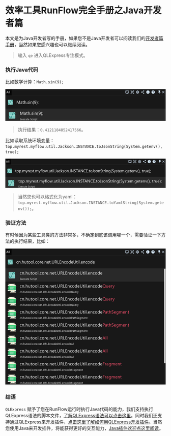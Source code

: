 # 效率工具RunFlow完全手册之Java开发者篇

本文是为Java开发者写的手册，如果您不是Java开发者可以阅读我们的[开发者篇手册](runflow_developer_point.md)，当然如果您感兴趣也可以继续阅读。

> 输入 `qe` 进入QLExpress专注模式。

### 执行Java代码

比如数学计算：`Math.sin(9);`

![qe_math](../images/qe_math.png)

> 执行结果：`0.4121184852417566`。

比如读取系统环境变量：`top.myrest.myflow.util.Jackson.INSTANCE.toJsonString(System.getenv(), true);`

![qe_system.png](../images/qe_system.png)

> 当然您也可以格式化为yaml：`top.myrest.myflow.util.Jackson.INSTANCE.toYamlString(System.getenv());`。

### 验证方法

有时候因为某些工具类的方法非常多，不确定到底该调用哪一个，需要验证一下方法的执行结果，比如：

![qe_hutool](../images/qe_hutool_net_url_encode.png)

### 结语

`QLExpress` 赋予了您在RunFlow运行时执行Java代码的能力，我们支持执行QLExpress语法的脚本文件，[了解QLExpress语法可以点击这里](https://github.com/alibaba/QLExpress)。同时我们还支持通过QLExpress来开发插件，[点击这里了解如何用QLExpress开发插件](https://myrest.top/zh-cn/guide/myflow/plugin#/general-plugin-guide/general_guide?id=%E9%80%9A%E7%94%A8%E6%8F%92%E4%BB%B6%E6%8C%87%E5%8D%97)。当然您使用Java来开发插件，将能获得更好的交互能力，[Java插件欢迎点这里阅读](https://myrest.top/zh-cn/guide/myflow/plugin#/jar-plugin-guide/jar_guide?id=jar%e6%8f%92%e4%bb%b6%e6%8c%87%e5%8d%97)。
